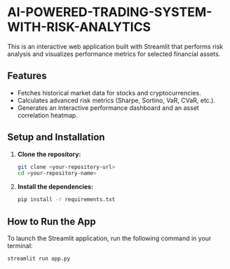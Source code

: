 # AI-POWERED-TRADING-SYSTEM-WITH-RISK-ANALYTICS

This is an interactive web application built with Streamlit that performs risk analysis and visualizes performance metrics for selected financial assets.

## Features

- Fetches historical market data for stocks and cryptocurrencies.
- Calculates advanced risk metrics (Sharpe, Sortino, VaR, CVaR, etc.).
- Generates an interactive performance dashboard and an asset correlation heatmap.

## Setup and Installation

1.  **Clone the repository:**
    ```bash
    git clone <your-repository-url>
    cd <your-repository-name>
    ```

2.  **Install the dependencies:**
    ```bash
    pip install -r requirements.txt
    ```

## How to Run the App

To launch the Streamlit application, run the following command in your terminal:

```bash
streamlit run app.py
